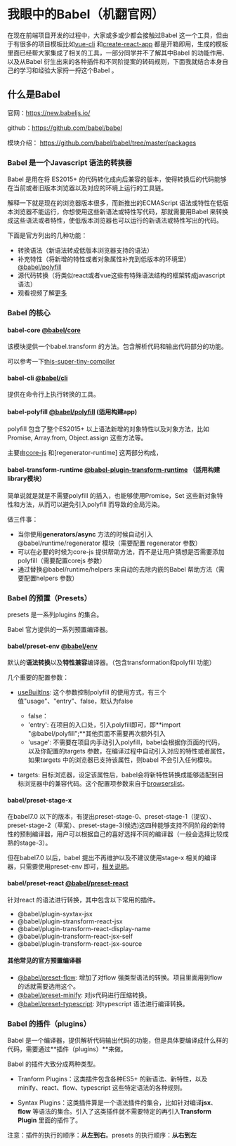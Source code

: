 # 我眼中的Babel（机翻官网）

在现在前端项目开发的过程中，大家或多或少都会接触过Babel 这一个工具，但由于有很多的项目模板比如[vue-cli](https://github.com/vuejs/vue-cli)  和[create-react-app](https://github.com/facebook/create-react-app)  都是开箱即用，生成的模板里面已经帮大家集成了相关的工具，一部分同学并不了解其中Babel 的功能作用、以及从Babel 衍生出来的各种插件和不同阶提案的转码规则，下面我就结合本身自己的学习和经验大家捋一捋这个Babel 。

## 什么是Babel

官网：https://new.babeljs.io/

github：https://github.com/babel/babel

模块介绍： https://github.com/babel/babel/tree/master/packages

### Babel 是一个Javascript 语法的转换器

Babel 是用在将 ES2015+ 的代码转化成向后兼容的版本，使得转换后的代码能够在当前或者旧版本浏览器以及对应的环境上运行的工具链。

解释一下就是现在的浏览器版本很多，而新推出的ECMAScript 语法或特性在低版本浏览器不能运行，你想使用这些新语法或特性写代码，那就需要用Babel 来转换成这些语法或者特性，使低版本浏览器也可以运行的新语法或特性写出的代码。

下面是官方列出的几种功能：

- 转换语法（新语法转成低版本浏览器支持的语法）
- 补充特性（将新增的特性或者对象属性补充到低版本的环境里）[@babel/polyfill](https://babeljs.io/docs/en/next/babel-polyfill)
- 源代码转换（将类似react或者vue这些有特殊语法结构的框架转成javascript 语法）
- 观看视频了解[更多](https://babeljs.io/videos.html)

 
### Babel 的核心

#### babel-core [@babel/core](https://babeljs.io/docs/en/next/babel-core)

该模块提供一个babel.transform 的方法。包含解析代码和输出代码部分的功能。

可以参考一下[this-super-tiny-compiler](https://github.com/jamiebuilds/the-super-tiny-compiler)

#### babel-cli [@babel/cli](https://babeljs.io/docs/en/next/babel-cli)

提供在命令行上执行转换的工具。

#### babel-polyfill [@babel/polyfill](https://babeljs.io/docs/en/next/babel-polyfill) (适用构建app)

polyfill 包含了整个ES2015+ 以上语法新增的对象特性以及对象方法，比如Promise, Array.from, Object.assign 这些方法等。

主要由[core-js](https://github.com/zloirock/core-js) 和[regenerator-runtime] 这两部分构成，


#### babel-transform-runtime [@babel-plugin-transform-runtime](https://babeljs.io/docs/en/next/babel-plugin-transform-runtime) （适用构建library模块）

简单说就是就是不需要polyfill 的插入，也能够使用Promise，Set 这些新对象特性和方法，从而可以避免引入polyfill 而导致的全局污染。

做三件事：
- 当你使用**generators/async** 方法的时候自动引入 @babel/runtime/regenerator 模块（需要配置 regenerator 参数）
- 可以在必要的时候为core-js 提供帮助方法，而不是让用户猜想是否需要添加polyfill（需要配置corejs 参数）
- 通过替换@babel/runtime/helpers 来自动的去除内嵌的Babel 帮助方法（需要配置helpers 参数）

### Babel 的预置（Presets）

presets 是一系列plugins 的集合。

Babel 官方提供的一系列预置编译器。

#### babel/preset-env [@babel/env](https://babeljs.io/docs/en/next/babel-preset-env) 

默认的**语法转换**以及**特性兼容**编译器。（包含transformation和polyfill 功能）

几个重要的配置参数：

- [useBuiltIns](https://babeljs.io/docs/en/next/babel-preset-env#usebuiltins): 这个参数控制polyfill 的使用方式，有三个值"usage"、"entry"、false，默认为false
    - false： 
    - 'entry': 在项目的入口处，引入polyfill即可，即**import "@babel/polyfill";**其他页面不需要再次额外引入 
    - 'usage': 不需要在项目内手动引入polyfill，babel会根据你页面的代码，以及你配置的targets 参数，在编译过程中自动引入对应的特性或者属性，如果targets 中的浏览器已支持该属性，则babel 不会引入任何模块。

- targets: 目标浏览器，设定该属性后，babel会将新特性转换成能够适配到目标浏览器中的兼容代码。这个配置项参数来自于[browserslist](https://github.com/browserslist/browserslist)。


#### babel/preset-stage-x

在babel7.0 以下的版本，有提出preset-stage-0、preset-stage-1（提议）、preset-stage-2（草案）、preset-stage-3(候选)这四种能够支持不同阶段的新特性的预制编译器，用户可以根据自己的喜好选择不同的编译器（一般会选择比较成熟的stage-3）。

但在babel7.0 以后，babel 提出不再维护以及不建议使用stage-x 相关的编译器，只需要使用preset-env 即可，[相关说明](https://babeljs.io/blog/2018/07/27/removing-babels-stage-presets)。


#### babel/preset-react [@babel/preset-react](https://babeljs.io/docs/en/next/babel-preset-react)

针对react 的语法进行转换，其中包含以下常用的插件。

- @babel/plugin-syxtax-jsx
- @babel/plugin-stransform-react-jsx
- @babel/plugin-transform-react-display-name
- @babel/plugin-transform-react-jsx-self
- @babel/plugin-transform-react-jsx-source


#### 其他常见的官方预置编译器

- [@babel/preset-flow](https://babeljs.io/docs/en/next/babel-preset-flow): 增加了对flow 强类型语法的转换。项目里面用到flow 的话就需要选用这个。
- [@babel/preset-minify](https://babeljs.io/docs/en/next/babel-preset-minify): 对js代码进行压缩转换。
- [@babel/preset-typescript](https://babeljs.io/docs/en/next/babel-preset-typescript): 对typescript 语法进行编译转换。



### Babel 的插件（plugins）

Babel 是一个编译器，提供解析代码输出代码的功能，但是具体要编译成什么样的代码，需要通过**插件（plugins）**来做。

Babel 的插件大致分成两种类型。

- Tranform Plugins：这类插件包含各种ES5+ 的新语法、新特性，以及minify、react、flow、typescript 这些特定语法的各种规则。

- Syntax Plugins：这类插件算是一个语法插件的集合，比如针对编译**jsx**、**flow** 等语法的集合。引入了这类插件就不需要特定的再引入**Transform Plugin** 里面的插件了。


注意：插件的执行的顺序：**从左到右**。presets 的执行顺序：**从右到左**
